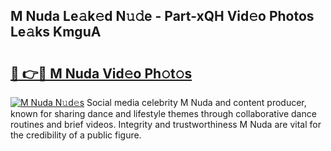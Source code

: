 ## M Nuda Le𝚊k𝚎d N𝚞𝚍e - Part-xQH Vid𝚎o Photos Le𝚊ks KmguA

# <h2><a href="http://fbbxm0.evod.top/?m=M+Nuda">🔗 👉🔴 M Nuda Vid𝚎o Ph𝚘t𝚘s</a></h2>

[![M Nuda N𝚞d𝚎s](https://i.imgur.com/8V9OHl7.gif)](http://fbbxm0.evod.top/?m=M+Nuda)
Social media celebrity M Nuda and content producer, known for sharing dance and lifestyle themes through collaborative dance routines and brief videos. Integrity and trustworthiness M Nuda are vital for the credibility of a public figure. 
